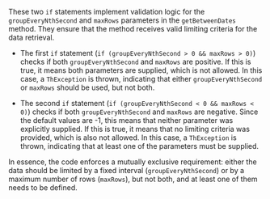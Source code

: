 These two `if` statements implement validation logic for the `groupEveryNthSecond` and `maxRows` parameters in the `getBetweenDates` method.  They ensure that the method receives valid limiting criteria for the data retrieval.

*   The first `if` statement (`if (groupEveryNthSecond > 0 && maxRows > 0)`) checks if both `groupEveryNthSecond` and `maxRows` are positive. If this is true, it means both parameters are supplied, which is not allowed. In this case, a `ThException` is thrown, indicating that either `groupEveryNthSecond` or `maxRows` should be used, but not both.

*   The second `if` statement (`if (groupEveryNthSecond < 0 && maxRows < 0)`) checks if both `groupEveryNthSecond` and `maxRows` are negative. Since the default values are -1, this means that neither parameter was explicitly supplied.  If this is true, it means that no limiting criteria was provided, which is also not allowed. In this case, a `ThException` is thrown, indicating that at least one of the parameters must be supplied.

In essence, the code enforces a mutually exclusive requirement: either the data should be limited by a fixed interval (`groupEveryNthSecond`) or by a maximum number of rows (`maxRows`), but not both, and at least one of them needs to be defined.